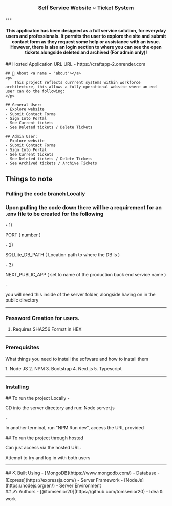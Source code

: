 <h3 align="center">Self Service Website ~ Ticket System</h3>
---
<div align="center">
    <h4>This applicaton has been designed as a full service solution, for everyday users and professionals. It permits the user to explore the site and submit contact form as they request some help or assistance with an issue. However, there is also an login section to where you can see the open tickets alongside deleted and archived (For admin only)! </h4>
</div>

<div>
    ## Hosted Application URL 
    URL - https://craftapp-2.onrender.com 

    ## 🧐 About <a name = "about"></a>
    <p>
        This project reflects currrent systems within workforce architecture, this allows a fully operational website where an end user can do the following:
    </p>
    
    ## General User:
    - Explore website
    - Submit Contact Forms
    - Sign Into Portal
    - See Current tickets
    - See Deleted tickets / Delete Tickets

    ## Admin User:
    - Explore website
    - Submit Contact Forms
    - Sign Into Portal
    - See Current tickets
    - See Deleted tickets / Delete Tickets
    - See Archived tickets / Archive Tickets
</div>

## Things to note

### Pulling the code branch Locally
<div>
    <h3>Upon pulling the code down there will be a requirement for an .env file to be created for the following</h3>
    - 1) <p>PORT ( number )</p>
    - 2) <p>SQLLite_DB_PATH ( Location path to where the DB Is )</p> 
    - 3) <p>NEXT_PUBLIC_APP (  set to name of the production back end service name )</p> 
    -<p>you will need this inside of the server folder, alongside having on in the public directory</p> 
</div>

--- 

### Password Creation for users.
1) Requires SHA256 Format in HEX

--- 

### Prerequisites
<div>
    <p>What things you need to install the software and how to install them </p>
    1. Node JS
    2. NPM
    3. Bootstrap
    4. Next.js
    5. Typescript
</div>

--- 
### Installing
<div>
## To run the project Locally
    -<p>CD into the server directory and run: Node server.js</p>
    -<p>In another terminal, run "NPM Run dev", access the URL provided</p>
</div>
<div>
## To run the project through hosted
<p> Can just access via the hosted URL.</p>
<p>Attempt to try and log in with both users</p>
</div>

--- 

<div>
## ⛏️ Built Using <a name = "built_using"></a>
- [MongoDB](https://www.mongodb.com/) - Database
- [Express](https://expressjs.com/) - Server Framework
- [NodeJs](https://nodejs.org/en/) - Server Environment
</div>
<div>
## ✍️ Authors <a name = "authors"></a>
- [@tomsenior20](https://github.com/tomsenior20) - Idea & work
</div>